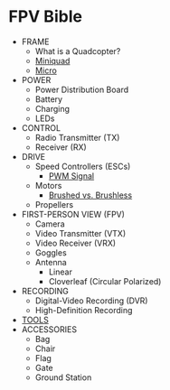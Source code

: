 # FPV Bible

- FRAME
	- What is a Quadcopter?
	- [Miniquad](miniquad.md)
	- [Micro](micro.md)
- POWER
	- Power Distribution Board
	- Battery
	- Charging
	- LEDs
- CONTROL
	- Radio Transmitter (TX)
	- Receiver (RX)
- DRIVE
	- Speed Controllers (ESCs)
		- [PWM Signal](pwm_signal.md)
	- Motors
		- [Brushed vs. Brushless](brushed-brushless.md)
	- Propellers
- FIRST-PERSON VIEW (FPV)
	- Camera
	- Video Transmitter (VTX)
	- Video Receiver (VRX)
	- Goggles
	- Antenna
		- Linear
		- Cloverleaf (Circular Polarized)
- RECORDING
	- Digital-Video Recording (DVR)
	- High-Definition Recording
- [TOOLS](tools.md)
- ACCESSORIES
	- Bag
	- Chair
	- Flag
	- Gate
	- Ground Station